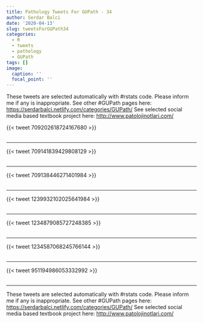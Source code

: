 ```yaml
---
title: Pathology Tweets For GUPath - 34
author: Serdar Balci
date: '2020-04-13'
slug: tweetsForGUPath34
categories:
  - R
  - tweets
  - pathology
  - GUPath
tags: []
image:
  caption: ''
  focal_point: ''
---
```



These tweets are selected automatically with #rstats code. Please inform me if any is inappropriate.
See other #GUPath pages here: https://serdarbalci.netlify.com/categories/GUPath/ 
See selected social media based textbook project here: http://www.patolojinotlari.com/

{{< tweet 709202618724167680 >}}
<br>
<br>
<hr>
{{< tweet 709141839429808129 >}}
<br>
<br>
<hr>
{{< tweet 709138446271401984 >}}
<br>
<br>
<hr>
{{< tweet 1239932102025641984 >}}
<br>
<br>
<hr>
{{< tweet 1234879085727248385 >}}
<br>
<br>
<hr>
{{< tweet 1234587068245766144 >}}
<br>
<br>
<hr>
{{< tweet 951194986053332992 >}}
<br>
<br>
<hr>


These tweets are selected automatically with #rstats code. Please inform me if any is inappropriate.
See other #GUPath pages here: https://serdarbalci.netlify.com/categories/GUPath/ 
See selected social media based textbook project here: http://www.patolojinotlari.com/
